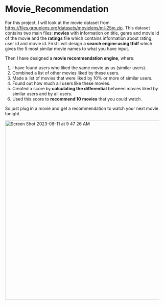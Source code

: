 # Movie_Recommendation

For this project, I will look at the movie dataset from https://files.grouplens.org/datasets/movielens/ml-25m.zip. This dataset contains two main files: **movies** with information on title, genre and movie id of the movie and the **ratings** file which contains information about rating, user id and movie id. First I will design a **search engine using tfidf** which gives the 5 most similar movie names to what you have input. 

Then I have designed a **movie recommendation engine**, where:
1. I have found users who liked the same movie as us (similar users).
2. Combined a list of other movies liked by these users.
3. Made a list of movies that were liked by 10% or more of similar users.
4. Found out how much all users like these movies.
5. Created a score by **calculating the differential** between movies liked by similar users and by all users.
6. Used this score to **recommend 10 movies** that you could watch.

So just plug in a movie and get a recommendation to watch your next movie tonight.


<img width="585" alt="Screen Shot 2023-08-11 at 9 47 26 AM" src="https://github.com/mayank8893/Data_Analysis_Projects/assets/69361645/b2cad069-b679-49ad-a122-51f840121c82">

